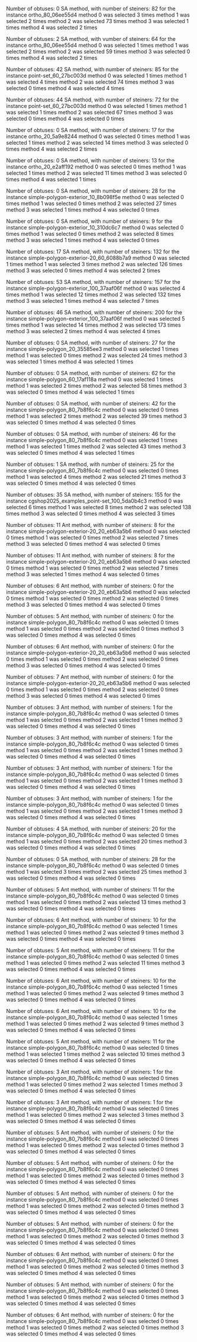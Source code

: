Number of obtuses: 0
SA method, with number of steiners: 82 for the instance ortho_80_06ee55d4
method 0 was selected 3 times
method 1 was selected 2 times
method 2 was selected 73 times
method 3 was selected 1 times
method 4 was selected 2 times

Number of obtuses: 2
SA method, with νumber of steiners: 64 for the instance ortho_80_06ee55d4
method 0 was selected 1 times
method 1 was selected 2 times
method 2 was selected 59 times
method 3 was selected 0 times
method 4 was selected 2 times

Number of obtuses: 42
SA method, with number of steiners: 85 for the instance point-set_60_27bc003d
method 0 was selected 1 times
method 1 was selected 4 times
method 2 was selected 74 times
method 3 was selected 0 times
method 4 was selected 4 times

Number of obtuses: 44
SA method, with number of steiners: 72 for the instance point-set_60_27bc003d
method 0 was selected 1 times
method 1 was selected 1 times
method 2 was selected 67 times
method 3 was selected 0 times
method 4 was selected 0 times

Number of obtuses: 0
SA method, with number of steiners: 17 for the instance ortho_20_5a9e8244
method 0 was selected 0 times
method 1 was selected 1 times
method 2 was selected 14 times
method 3 was selected 0 times
method 4 was selected 2 times

Number of obtuses: 0
SA method, with number of steiners: 13 for the instance ortho_20_e2aff192
method 0 was selected 0 times
method 1 was selected 1 times
method 2 was selected 11 times
method 3 was selected 0 times
method 4 was selected 1 times

Number of obtuses: 0
SA method, with number of steiners: 28 for the instance simple-polygon-exterior_10_8b098f5e
method 0 was selected 0 times
method 1 was selected 0 times
method 2 was selected 27 times
method 3 was selected 1 times
method 4 was selected 0 times

Number of obtuses: 0
SA method, with number of steiners: 9 for the instance simple-polygon-exterior_10_310dc6c7
method 0 was selected 0 times
method 1 was selected 0 times
method 2 was selected 8 times
method 3 was selected 1 times
method 4 was selected 0 times

Number of obtuses: 17
SA method, with number of steiners: 132 for the instance simple-polygon-exterior-20_60_6088b7a9
method 0 was selected 1 times
method 1 was selected 3 times
method 2 was selected 126 times
method 3 was selected 0 times
method 4 was selected 2 times

Number of obtuses: 53
SA method, with number of steiners: 157 for the instance simple-polygon-exterior_100_37aaf06f
method 0 was selected 4 times
method 1 was selected 12 times
method 2 was selected 132 times
method 3 was selected 1 times
method 4 was selected 7 times

Number of obtuses: 46
SA method, with number of steiners: 200 for the instance simple-polygon-exterior_100_37aaf06f
method 0 was selected 5 times
method 1 was selected 14 times
method 2 was selected 173 times
method 3 was selected 2 times
method 4 was selected 4 times

Number of obtuses: 0
SA method, with number of steiners: 27 for the instance simple-polygon_20_35585ee3
method 0 was selected 1 times
method 1 was selected 0 times
method 2 was selected 24 times
method 3 was selected 1 times
method 4 was selected 1 times

Number of obtuses: 0
SA method, with number of steiners: 62 for the instance simple-polygon_60_17af118a
method 0 was selected 1 times
method 1 was selected 2 times
method 2 was selected 58 times
method 3 was selected 0 times
method 4 was selected 1 times

Number of obtuses: 0
SA method, with number of steiners: 42 for the instance simple-polygon_80_7b8f6c4c
method 0 was selected 0 times
method 1 was selected 2 times
method 2 was selected 39 times
method 3 was selected 0 times
method 4 was selected 0 times

Number of obtuses: 0
SA method, with number of steiners: 46 for the instance simple-polygon_80_7b8f6c4c
method 0 was selected 1 times
method 1 was selected 1 times
method 2 was selected 43 times
method 3 was selected 0 times
method 4 was selected 1 times

Number of obtuses: 1
SA method, with number of steiners: 25 for the instance simple-polygon_80_7b8f6c4c
method 0 was selected 0 times
method 1 was selected 4 times
method 2 was selected 21 times
method 3 was selected 0 times
method 4 was selected 0 times


Number of obtuses: 35
SA method, with number of steiners: 155 for the instance cgshop2025_examples_point-set_100_5da0b4c3
method 0 was selected 6 times
method 1 was selected 8 times
method 2 was selected 138 times
method 3 was selected 0 times
method 4 was selected 3 times

Number of obtuses: 11
Ant method, with number of steiners: 8 for the instance simple-polygon-exterior-20_20_eb63a5b6
method 0 was selected 0 times
method 1 was selected 0 times
method 2 was selected 7 times
method 3 was selected 0 times
method 4 was selected 0 times

Number of obtuses: 11
Ant method, with number of steiners: 8 for the instance simple-polygon-exterior-20_20_eb63a5b6
method 0 was selected 0 times
method 1 was selected 0 times
method 2 was selected 7 times
method 3 was selected 1 times
method 4 was selected 0 times

Number of obtuses: 6
Ant method, with number of steiners: 0 for the instance simple-polygon-exterior-20_20_eb63a5b6
method 0 was selected 0 times
method 1 was selected 0 times
method 2 was selected 0 times
method 3 was selected 0 times
method 4 was selected 0 times

Number of obtuses: 5
Ant method, with number of steiners: 0 for the instance simple-polygon_80_7b8f6c4c
method 0 was selected 0 times
method 1 was selected 0 times
method 2 was selected 0 times
method 3 was selected 0 times
method 4 was selected 0 times

Number of obtuses: 6
Ant method, with number of steiners: 0 for the instance simple-polygon-exterior-20_20_eb63a5b6
method 0 was selected 0 times
method 1 was selected 0 times
method 2 was selected 0 times
method 3 was selected 0 times
method 4 was selected 0 times

Number of obtuses: 7
Ant method, with number of steiners: 0 for the instance simple-polygon-exterior-20_20_eb63a5b6
method 0 was selected 0 times
method 1 was selected 0 times
method 2 was selected 0 times
method 3 was selected 0 times
method 4 was selected 0 times

Number of obtuses: 3
Ant method, with number of steiners: 1 for the instance simple-polygon_80_7b8f6c4c
method 0 was selected 0 times
method 1 was selected 0 times
method 2 was selected 1 times
method 3 was selected 0 times
method 4 was selected 0 times

Number of obtuses: 3
Ant method, with number of steiners: 1 for the instance simple-polygon_80_7b8f6c4c
method 0 was selected 0 times
method 1 was selected 0 times
method 2 was selected 1 times
method 3 was selected 0 times
method 4 was selected 0 times

Number of obtuses: 3
Ant method, with number of steiners: 1 for the instance simple-polygon_80_7b8f6c4c
method 0 was selected 0 times
method 1 was selected 0 times
method 2 was selected 1 times
method 3 was selected 0 times
method 4 was selected 0 times

Number of obtuses: 3
Ant method, with number of steiners: 1 for the instance simple-polygon_80_7b8f6c4c
method 0 was selected 0 times
method 1 was selected 0 times
method 2 was selected 1 times
method 3 was selected 0 times
method 4 was selected 0 times

Number of obtuses: 4
SA method, with number of steiners: 20 for the instance simple-polygon_80_7b8f6c4c
method 0 was selected 0 times
method 1 was selected 0 times
method 2 was selected 20 times
method 3 was selected 0 times
method 4 was selected 0 times

Number of obtuses: 0
SA method, with number of steiners: 28 for the instance simple-polygon_80_7b8f6c4c
method 0 was selected 0 times
method 1 was selected 3 times
method 2 was selected 25 times
method 3 was selected 0 times
method 4 was selected 0 times

Number of obtuses: 5
Ant method, with number of steiners: 11 for the instance simple-polygon_80_7b8f6c4c
method 0 was selected 0 times
method 1 was selected 0 times
method 2 was selected 13 times
method 3 was selected 0 times
method 4 was selected 0 times

Number of obtuses: 6
Ant method, with number of steiners: 10 for the instance simple-polygon_80_7b8f6c4c
method 0 was selected 1 times
method 1 was selected 0 times
method 2 was selected 9 times
method 3 was selected 0 times
method 4 was selected 0 times

Number of obtuses: 5
Ant method, with number of steiners: 11 for the instance simple-polygon_80_7b8f6c4c
method 0 was selected 0 times
method 1 was selected 0 times
method 2 was selected 11 times
method 3 was selected 0 times
method 4 was selected 0 times

Number of obtuses: 6
Ant method, with number of steiners: 10 for the instance simple-polygon_80_7b8f6c4c
method 0 was selected 1 times
method 1 was selected 0 times
method 2 was selected 9 times
method 3 was selected 0 times
method 4 was selected 0 times

Number of obtuses: 6
Ant method, with number of steiners: 10 for the instance simple-polygon_80_7b8f6c4c
method 0 was selected 1 times
method 1 was selected 0 times
method 2 was selected 9 times
method 3 was selected 0 times
method 4 was selected 0 times

Number of obtuses: 5
Ant method, with number of steiners: 11 for the instance simple-polygon_80_7b8f6c4c
method 0 was selected 0 times
method 1 was selected 1 times
method 2 was selected 10 times
method 3 was selected 0 times
method 4 was selected 0 times

Number of obtuses: 3
Ant method, with number of steiners: 1 for the instance simple-polygon_80_7b8f6c4c
method 0 was selected 0 times
method 1 was selected 0 times
method 2 was selected 1 times
method 3 was selected 0 times
method 4 was selected 0 times

Number of obtuses: 3
Ant method, with number of steiners: 1 for the instance simple-polygon_80_7b8f6c4c
method 0 was selected 0 times
method 1 was selected 0 times
method 2 was selected 3 times
method 3 was selected 0 times
method 4 was selected 0 times

Number of obtuses: 5
Ant method, with number of steiners: 0 for the instance simple-polygon_80_7b8f6c4c
method 0 was selected 0 times
method 1 was selected 0 times
method 2 was selected 0 times
method 3 was selected 0 times
method 4 was selected 0 times

Number of obtuses: 5
Ant method, with number of steiners: 0 for the instance simple-polygon_80_7b8f6c4c
method 0 was selected 0 times
method 1 was selected 0 times
method 2 was selected 0 times
method 3 was selected 0 times
method 4 was selected 0 times

Number of obtuses: 5
Ant method, with number of steiners: 0 for the instance simple-polygon_80_7b8f6c4c
method 0 was selected 0 times
method 1 was selected 0 times
method 2 was selected 0 times
method 3 was selected 0 times
method 4 was selected 0 times

Number of obtuses: 5
Ant method, with number of steiners: 0 for the instance simple-polygon_80_7b8f6c4c
method 0 was selected 0 times
method 1 was selected 0 times
method 2 was selected 0 times
method 3 was selected 0 times
method 4 was selected 0 times

Number of obtuses: 6
Ant method, with number of steiners: 0 for the instance simple-polygon_80_7b8f6c4c
method 0 was selected 0 times
method 1 was selected 0 times
method 2 was selected 0 times
method 3 was selected 0 times
method 4 was selected 0 times

Number of obtuses: 5
Ant method, with number of steiners: 0 for the instance simple-polygon_80_7b8f6c4c
method 0 was selected 0 times
method 1 was selected 0 times
method 2 was selected 0 times
method 3 was selected 0 times
method 4 was selected 0 times

Number of obtuses: 6
Ant method, with number of steiners: 0 for the instance simple-polygon_80_7b8f6c4c
method 0 was selected 0 times
method 1 was selected 0 times
method 2 was selected 0 times
method 3 was selected 0 times
method 4 was selected 0 times

